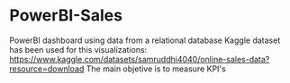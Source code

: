 # PowerBI-Sales
PowerBI dashboard using data from a relational database
Kaggle dataset has been used for this visualizations: https://www.kaggle.com/datasets/samruddhi4040/online-sales-data?resource=download
The main objetive is to measure KPI's
